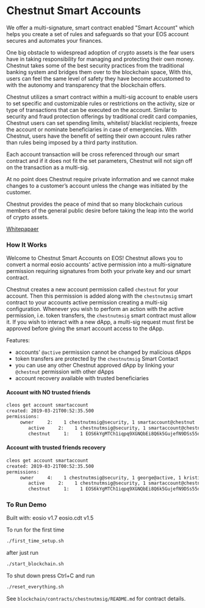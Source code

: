 # Chestnut Smart Accounts

We offer a multi-signature, smart contract enabled "Smart Account" which helps you create a set of rules and safeguards so that your EOS account secures and automates your finances.

One big obstacle to widespread adoption of crypto assets is the fear users have in taking responsibility for managing and protecting their own money. Chestnut takes some of the best security practices from the traditional banking system and bridges them over to the blockchain space, With this, users can feel the same level of safety they have become accustomed to with the autonomy and transparency that the blockchain offers.

Chestnut utilizes a smart contract within a multi-sig account to enable users to set specific and customizable rules or restrictions on the activity, size or type of transactions that can be executed on the account.  Similar to security and fraud protection offerings by traditional credit card companies, Chestnut users can set spending limits, whitelist/ blacklist recipients, freeze the account or nominate beneficiaries in case of emergencies. With Chestnut, users have the benefit of setting their own account rules rather than rules being imposed by a third party institution.

Each account transaction will be cross referenced through our smart contract and if it does not fit the set parameters, Chestnut will not sign off on the transaction as a multi-sig.

At no point does Chestnut require private information and we cannot make changes to a customer’s account unless the change was initiated by the customer.

Chestnut provides the peace of mind that so many blockchain curious members of the general public desire before taking the leap into the world of crypto assets.

[Whitepapaer](https://docs.google.com/document/d/1bRbEOm5x5drNrUycpVFmpCc2OTKezwUYf53YufhiAxA/edit?usp=sharing)

### How It Works

Welcome to Chestnut Smart Accounts on EOS!
Chestnut allows you to convert a normal eosio accounts' active permission into a multi-signature permission requiring signatures from both your private key and our smart contract.

Chestnut creates a new account permission called `chestnut` for your account.  Then this permission is added along with the `chestnutmsig` smart contract to your accounts active permission creating a multi-sig configuration.  Whenever you wish to perform an action with the active permission, i.e. token transfers, the `chestnutmsig` smart contract must allow it.  If you wish to interact with a new dApp, a multi-sig request must first be approved before giving the smart account access to the dApp.

Features:
* accounts' `@active` permission cannot be changed by malicious dApps
* token transfers are protected by the `chestnutmsig` Smart Contact
* you can use any other Chestnut approved dApp by linking your `@chestnut` permission with other dApps
* account recovery available with trusted beneficiaries


#### Account with NO trusted friends
```bash
cleos get account smartaccount
created: 2019-03-21T00:52:35.500
permissions: 
     owner     2:    1 chestnutmsig@security, 1 smartaccount@chestnut
        active     2:    1 chestnutmsig@security, 1 smartaccount@chestnut
        chestnut     1:    1 EOS6kYgMTCh1iqpq9XGNQbEi8Q6k5GujefN9DSs55dcjVyFAq7B6b
```

#### Account with trusted friends recovery
```bash
cleos get account smartaccount
created: 2019-03-21T00:52:35.500
permissions: 
     owner     4:    1 chestnutmsig@security, 1 george@active, 1 kristina@active, 3 smartaccount@chestnut #, 2 wait time three days
        active     2:    1 chestnutmsig@security, 1 smartaccount@chestnut
        chestnut     1:    1 EOS6kYgMTCh1iqpq9XGNQbEi8Q6k5GujefN9DSs55dcjVyFAq7B6b
```



### To Run Demo

Built with:
eosio v1.7
eosio.cdt v1.5

To run for the first time
```bash
./first_time_setup.sh
```

after just run

```bash
./start_blockchain.sh
```

To shut down press Ctrl+C and run

```bash
./reset_everything.sh
```


See `blockchain/contracts/chestnutmsig/README.md` for contract details.
